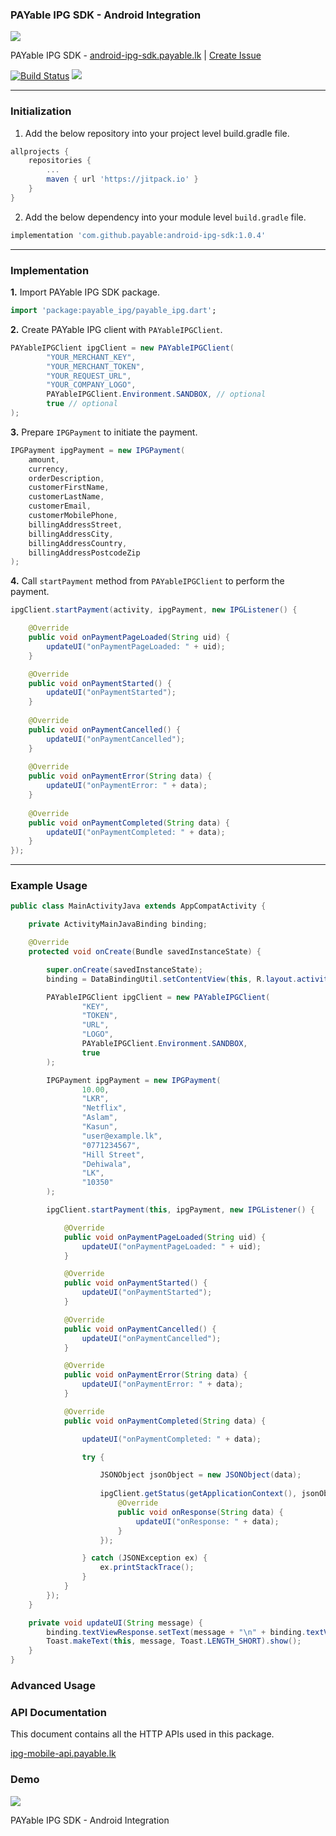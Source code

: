 ### PAYable IPG SDK - Android Integration

![](https://i.imgur.com/ERpCDa7.png)

PAYable IPG SDK - [android-ipg-sdk.payable.lk](https://android-ipg-sdk.payable.lk) | [Create Issue](https://github.com/payable/android-ipg-sdk/issues/new)

[![Build Status](https://travis-ci.com/payable/android-ipg-sdk.svg?branch=master)](https://travis-ci.com/payable/android-ipg-sdk)
[![](https://jitpack.io/v/payable/android-ipg-sdk.svg)](https://jitpack.io/#payable/android-ipg-sdk)

<hr>

### Initialization

1. Add the below repository into your project level build.gradle file.

```gradle
allprojects {
    repositories {
        ...
        maven { url 'https://jitpack.io' }
    }
}
```

2. Add the below dependency into your module level `build.gradle` file.

```gradle
implementation 'com.github.payable:android-ipg-sdk:1.0.4'
```

<hr>

### Implementation

<b>1.</b> Import PAYable IPG SDK package.

```dart
import 'package:payable_ipg/payable_ipg.dart';
```

<b>2.</b> Create PAYable IPG client with `PAYableIPGClient`.

```java 
PAYableIPGClient ipgClient = new PAYableIPGClient(
        "YOUR_MERCHANT_KEY",
        "YOUR_MERCHANT_TOKEN",
        "YOUR_REQUEST_URL",
        "YOUR_COMPANY_LOGO",
        PAYableIPGClient.Environment.SANDBOX, // optional
        true // optional
);
```

<b>3.</b> Prepare `IPGPayment` to initiate the payment.

```java
IPGPayment ipgPayment = new IPGPayment(
    amount,
    currency,
    orderDescription,
    customerFirstName,
    customerLastName,
    customerEmail,
    customerMobilePhone,
    billingAddressStreet,
    billingAddressCity,
    billingAddressCountry,
    billingAddressPostcodeZip
);
```

<b>4.</b> Call `startPayment` method from `PAYableIPGClient` to perform the payment.

```java
ipgClient.startPayment(activity, ipgPayment, new IPGListener() {

    @Override
    public void onPaymentPageLoaded(String uid) {
        updateUI("onPaymentPageLoaded: " + uid);
    }

    @Override
    public void onPaymentStarted() {
        updateUI("onPaymentStarted");
    }
    
    @Override
    public void onPaymentCancelled() {
        updateUI("onPaymentCancelled");
    }
    
    @Override
    public void onPaymentError(String data) {
        updateUI("onPaymentError: " + data);
    }
    
    @Override
    public void onPaymentCompleted(String data) {
        updateUI("onPaymentCompleted: " + data);
    }
});
```

<hr/>

### Example Usage

```java
public class MainActivityJava extends AppCompatActivity {

    private ActivityMainJavaBinding binding;

    @Override
    protected void onCreate(Bundle savedInstanceState) {

        super.onCreate(savedInstanceState);
        binding = DataBindingUtil.setContentView(this, R.layout.activity_main_java);

        PAYableIPGClient ipgClient = new PAYableIPGClient(
                "KEY",
                "TOKEN",
                "URL",
                "LOGO",
                PAYableIPGClient.Environment.SANDBOX,
                true
        );

        IPGPayment ipgPayment = new IPGPayment(
                10.00,
                "LKR",
                "Netflix",
                "Aslam",
                "Kasun",
                "user@example.lk",
                "0771234567",
                "Hill Street",
                "Dehiwala",
                "LK",
                "10350"
        );

        ipgClient.startPayment(this, ipgPayment, new IPGListener() {

            @Override
            public void onPaymentPageLoaded(String uid) {
                updateUI("onPaymentPageLoaded: " + uid);
            }

            @Override
            public void onPaymentStarted() {
                updateUI("onPaymentStarted");
            }

            @Override
            public void onPaymentCancelled() {
                updateUI("onPaymentCancelled");
            }

            @Override
            public void onPaymentError(String data) {
                updateUI("onPaymentError: " + data);
            }

            @Override
            public void onPaymentCompleted(String data) {

                updateUI("onPaymentCompleted: " + data);

                try {

                    JSONObject jsonObject = new JSONObject(data);
                    
                    ipgClient.getStatus(getApplicationContext(), jsonObject.getString("uid"), jsonObject.getString("resultIndicator"), new IPGStatusListener() {
                        @Override
                        public void onResponse(String data) {
                            updateUI("onResponse: " + data);
                        }
                    });

                } catch (JSONException ex) {
                    ex.printStackTrace();
                }
            }
        });
    }

    private void updateUI(String message) {
        binding.textViewResponse.setText(message + "\n" + binding.textViewResponse.getText().toString());
        Toast.makeText(this, message, Toast.LENGTH_SHORT).show();
    }
}
```

### Advanced Usage

### API Documentation

This document contains all the HTTP APIs used in this package.

[ipg-mobile-api.payable.lk](https://ipg-mobile-api.payable.lk)

### Demo

![](https://raw.githubusercontent.com/payable/android-ipg-sdk/master/screen.gif)

PAYable IPG SDK - Android Integration